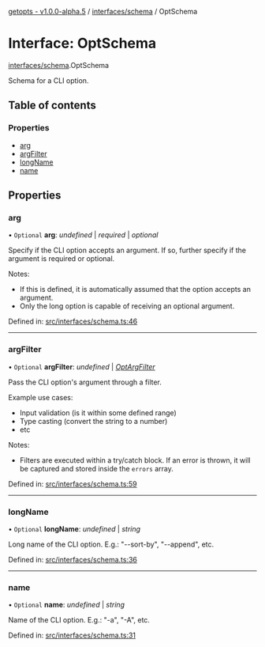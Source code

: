 [getopts - v1.0.0-alpha.5](../README.md) / [interfaces/schema](../modules/interfaces_schema.md) / OptSchema

# Interface: OptSchema

[interfaces/schema](../modules/interfaces_schema.md).OptSchema

Schema for a CLI option.

## Table of contents

### Properties

- [arg](interfaces_schema.optschema.md#arg)
- [argFilter](interfaces_schema.optschema.md#argfilter)
- [longName](interfaces_schema.optschema.md#longname)
- [name](interfaces_schema.optschema.md#name)

## Properties

### arg

• `Optional` **arg**: _undefined_ \| _required_ \| _optional_

Specify if the CLI option accepts an argument. If so, further specify if
the argument is required or optional.

Notes:

- If this is defined, it is automatically assumed that the option accepts
  an argument.
- Only the long option is capable of receiving an optional argument.

Defined in: [src/interfaces/schema.ts:46](https://github.com/prasadrajandran/node-getopts/blob/8cf4bad/src/interfaces/schema.ts#L46)

---

### argFilter

• `Optional` **argFilter**: _undefined_ \| [_OptArgFilter_](interfaces_schema.optargfilter.md)

Pass the CLI option's argument through a filter.

Example use cases:

- Input validation (is it within some defined range)
- Type casting (convert the string to a number)
- etc

Notes:

- Filters are executed within a try/catch block. If an error is thrown, it
  will be captured and stored inside the `errors` array.

Defined in: [src/interfaces/schema.ts:59](https://github.com/prasadrajandran/node-getopts/blob/8cf4bad/src/interfaces/schema.ts#L59)

---

### longName

• `Optional` **longName**: _undefined_ \| _string_

Long name of the CLI option.
E.g.: "--sort-by", "--append", etc.

Defined in: [src/interfaces/schema.ts:36](https://github.com/prasadrajandran/node-getopts/blob/8cf4bad/src/interfaces/schema.ts#L36)

---

### name

• `Optional` **name**: _undefined_ \| _string_

Name of the CLI option.
E.g.: "-a", "-A", etc.

Defined in: [src/interfaces/schema.ts:31](https://github.com/prasadrajandran/node-getopts/blob/8cf4bad/src/interfaces/schema.ts#L31)
